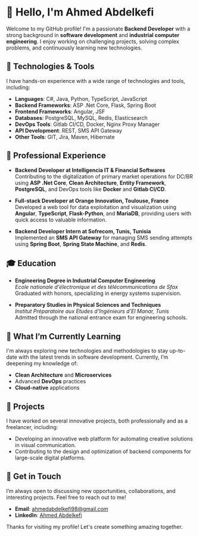 # 👋 Hello, I'm Ahmed Abdelkefi

Welcome to my GitHub profile! I'm a passionate **Backend Developer** with a strong background in **software development** and **industrial computer engineering**. I enjoy working on challenging projects, solving complex problems, and continuously learning new technologies.

## 🔧 Technologies & Tools

I have hands-on experience with a wide range of technologies and tools, including:

- **Languages**: C#, Java, Python, TypeScript, JavaScript
- **Backend Frameworks**: ASP .Net Core, Flask, Spring Boot
- **Frontend Frameworks**: Angular, JSF
- **Databases**: PostgreSQL, MySQL, Redis, Elasticsearch
- **DevOps Tools**: Gitlab CI/CD, Docker, Nginx Proxy Manager
- **API Development**: REST, SMS API Gateway
- **Other Tools**: GIT, Jira, Maven, Hibernate

## 💼 Professional Experience

- **Backend Developer at Intelligencia IT & Financial Softwares**  
  Contributing to the digitalization of primary market operations for DC/BR using **ASP .Net Core**, **Clean Architecture**, **Entity Framework**, **PostgreSQL**, and DevOps tools like **Docker** and **Gitlab CI/CD**.

- **Full-stack Developer at Orange Innovation, Toulouse, France**  
  Developed a web tool for data exploitation and visualization using **Angular**, **TypeScript**, **Flask-Python**, and **MariaDB**, providing users with quick access to valuable information.

- **Backend Developer Intern at Sofrecom, Tunis, Tunisia**  
  Implemented an **SMS API Gateway** for managing SMS sending attempts using **Spring Boot**, **Spring State Machine**, and **Redis**.

## 🎓 Education

- **Engineering Degree in Industrial Computer Engineering**  
  *Ecole nationale d'électronique et des télécommunications de Sfax*  
  Graduated with honors, specializing in energy systems supervision.

- **Preparatory Studies in Physical Sciences and Techniques**  
  *Institut Préparatoire aux Etudes d'Ingénieurs d'El Manar, Tunis*  
  Admitted through the national entrance exam for engineering schools.

## 🌱 What I’m Currently Learning

I'm always exploring new technologies and methodologies to stay up-to-date with the latest trends in software development. Currently, I’m deepening my knowledge of:

- **Clean Architecture** and **Microservices**
- Advanced **DevOps** practices
- **Cloud-native** applications

## 🚀 Projects

I have worked on several innovative projects, both professionally and as a freelancer, including:

- Developing an innovative web platform for automating creative solutions in visual communication.
- Contributing to the design and optimization of backend components for large-scale digital platforms.

## 💬 Get in Touch

I’m always open to discussing new opportunities, collaborations, and interesting projects. Feel free to reach out to me!

- **Email**: ahmedabdelkefi98@gmail.com  
- **LinkedIn**: [Ahmed Abdelkefi](https://www.linkedin.com/in/ahmed-abdelkefi-293053118/)

Thanks for visiting my profile! Let's create something amazing together.
